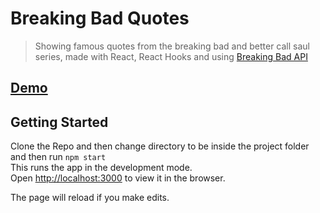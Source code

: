 # Breaking Bad Quotes

> Showing famous quotes from the breaking bad and better call saul series, made with React, React Hooks and using [Breaking Bad API](https://github.com/timbiles/Breaking-Bad--API)

## [Demo](https://breaking-bad-quotes.surge.sh)

## Getting Started

Clone the Repo and then change directory to be inside the project folder and then run `npm start` <br />
This runs the app in the development mode.<br />
Open [http://localhost:3000](http://localhost:3000) to view it in the browser.

The page will reload if you make edits.<br />
